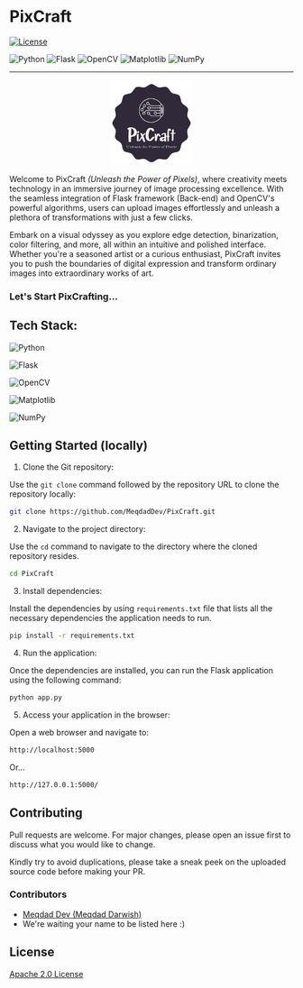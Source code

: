 # PixCraft

[![License](https://img.shields.io/badge/License-Apache_2.0-yellowgreen.svg)](https://opensource.org/licenses/Apache-2.0)  

![Python](https://img.shields.io/badge/python-3670A0?style=for-the-badge&logo=python&logoColor=ffdd54) 
![Flask](https://img.shields.io/badge/flask-%23000.svg?style=for-the-badge&logo=flask&logoColor=white) 
![OpenCV](https://img.shields.io/badge/opencv-%23white.svg?style=for-the-badge&logo=opencv&logoColor=white) 
![Matplotlib](https://img.shields.io/badge/Matplotlib-%23ffffff.svg?style=for-the-badge&logo=Matplotlib&logoColor=black) 
![NumPy](https://img.shields.io/badge/numpy-%23013243.svg?style=for-the-badge&logo=numpy&logoColor=white)

---

<p align="center">
<picture>
  <img alt="PixCraft Logo" src="static/PixCraft-logo.png" width="29%" hight="29%" >
</picture>
</p>

Welcome to PixCraft *(Unleash the Power of Pixels)*, where creativity meets technology in an immersive journey of image processing excellence. With the seamless integration of Flask framework (Back-end) and OpenCV's powerful algorithms, users can upload images effortlessly and unleash a plethora of transformations with just a few clicks.

Embark on a visual odyssey as you explore edge detection, binarization, color filtering, and more, all within an intuitive and polished interface. Whether you're a seasoned artist or a curious enthusiast, PixCraft invites you to push the boundaries of digital expression and transform ordinary images into extraordinary works of art.


### Let's Start PixCrafting...

## Tech Stack:

![Python](https://img.shields.io/badge/python-3670A0?style=for-the-badge&logo=python&logoColor=ffdd54)

![Flask](https://img.shields.io/badge/flask-%23000.svg?style=for-the-badge&logo=flask&logoColor=white)  

![OpenCV](https://img.shields.io/badge/opencv-%23white.svg?style=for-the-badge&logo=opencv&logoColor=white)

![Matplotlib](https://img.shields.io/badge/Matplotlib-%23ffffff.svg?style=for-the-badge&logo=Matplotlib&logoColor=black)

![NumPy](https://img.shields.io/badge/numpy-%23013243.svg?style=for-the-badge&logo=numpy&logoColor=white)

## Getting Started (locally)

1. Clone the Git repository:

Use the `git clone` command followed by the repository URL to clone the repository locally:

```bash
git clone https://github.com/MeqdadDev/PixCraft.git
```

2. Navigate to the project directory:

Use the `cd` command to navigate to the directory where the cloned repository resides.

```bash
cd PixCraft
```

3. Install dependencies:

Install the dependencies by using `requirements.txt` file that lists all the necessary dependencies the application needs to run.

```bash
pip install -r requirements.txt
```

4. Run the application:

Once the dependencies are installed, you can run the Flask application using the following command:

```bash
python app.py
```

5. Access your application in the browser:

Open a web browser and navigate to:
```bash
http://localhost:5000
```

Or...

```bash
http://127.0.0.1:5000/
```
## Contributing

Pull requests are welcome. For major changes, please open an issue first to discuss what you would like to change.

Kindly try to avoid duplications, please take a sneak peek on the uploaded source code before making your PR.

### Contributors
- [Meqdad Dev (Meqdad Darwish)](https://github.com/MeqdadDev)
- We're waiting your name to be listed here :)

## License

[Apache 2.0 License](https://choosealicense.com/licenses/apache-2.0/)
